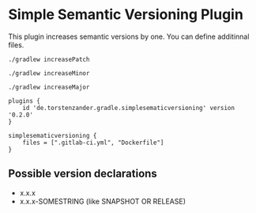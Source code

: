 # Simple Semantic Versioning Plugin

This plugin increases semantic versions by one. You can define additinnal files.

`./gradlew increasePatch`

`./gradlew increaseMinor`

`./gradlew increaseMajor`


```
plugins {
    id 'de.torstenzander.gradle.simplesematicversioning' version '0.2.0'
}

simplesematicversioning {
    files = [".gitlab-ci.yml", "Dockerfile"]
}
```

## Possible version declarations

* x.x.x
* x.x.x-SOMESTRING (like SNAPSHOT OR RELEASE) 